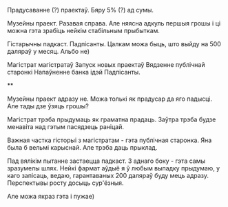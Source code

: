 
Прадусаванне (?) праектаў.
Бяру 5% (?) ад сумы.

Музейны праект.
Разавая справа. 
Але няясна адкуль першыя грошы і ці можна гэта зрабіць нейкім стабільным прыбыткам.

Гістарычны падкаст.
Падпісанты. Цалкам можа быць, што выйду на 500 даляраў у месяц. Альбо не)

Магістрат магістратаў
Запуск новых праектаў 
Вядзенне публічнай старонкі
Напаўненне банка ідэй
Падпісанты.

**

Музейны праект адразу не. Можа толькі як прадусар да яго падысці. Але тады дзе ўзяць грошы?

Магістрат трэба прыдумаць як граматна прадаць. Заўтра трэба будзе менавіта над гэтым пасядзець раніцай.

Важная частка гісторыі з магістратам - гэта публічная старонка. Яна была б вельмі карыснай. Але трэба даць прыклад.

Пад вялікім пытанне застаецца падкаст. З аднаго боку - гэта самы зразумелы шлях. Нейкі фармат аўдыё я ў любым выпадку прыдумаю, у каго запісаць, ведаю, гарантаваных 200 даляраў буду мець адразу. Перспектывы росту досыць сур'ёзныя.

Але можа якраз гэта і пужае)

